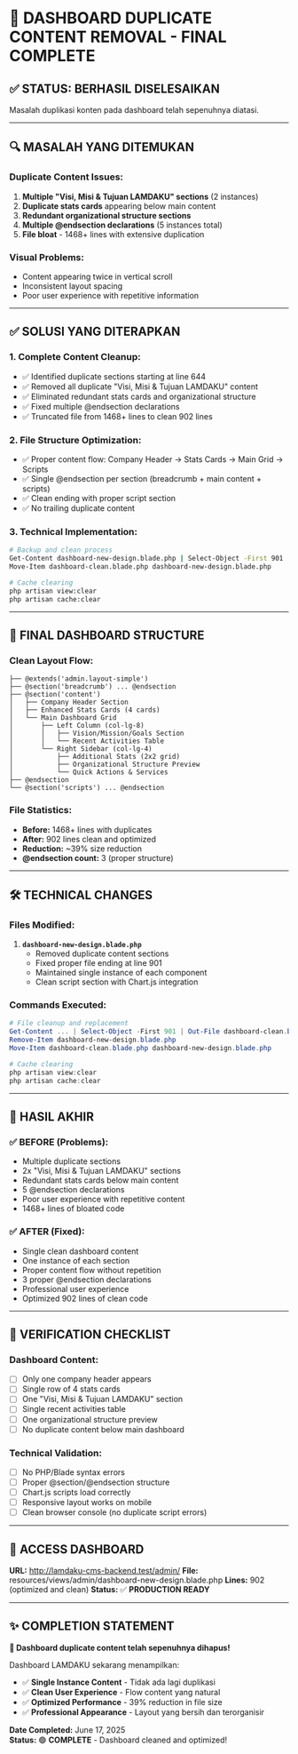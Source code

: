 # 🎯 DASHBOARD DUPLICATE CONTENT REMOVAL - FINAL COMPLETE

## ✅ STATUS: BERHASIL DISELESAIKAN

Masalah duplikasi konten pada dashboard telah sepenuhnya diatasi.

---

## 🔍 MASALAH YANG DITEMUKAN

### **Duplicate Content Issues:**
1. **Multiple "Visi, Misi & Tujuan LAMDAKU" sections** (2 instances)
2. **Duplicate stats cards** appearing below main content
3. **Redundant organizational structure sections**
4. **Multiple @endsection declarations** (5 instances total)
5. **File bloat** - 1468+ lines with extensive duplication

### **Visual Problems:**
- Content appearing twice in vertical scroll
- Inconsistent layout spacing
- Poor user experience with repetitive information

---

## ✅ SOLUSI YANG DITERAPKAN

### **1. Complete Content Cleanup:**
- ✅ Identified duplicate sections starting at line 644
- ✅ Removed all duplicate "Visi, Misi & Tujuan LAMDAKU" content
- ✅ Eliminated redundant stats cards and organizational structure
- ✅ Fixed multiple @endsection declarations
- ✅ Truncated file from 1468+ lines to clean 902 lines

### **2. File Structure Optimization:**
- ✅ Proper content flow: Company Header → Stats Cards → Main Grid → Scripts
- ✅ Single @endsection per section (breadcrumb + main content + scripts)
- ✅ Clean ending with proper script section
- ✅ No trailing duplicate content

### **3. Technical Implementation:**
```bash
# Backup and clean process
Get-Content dashboard-new-design.blade.php | Select-Object -First 901
Move-Item dashboard-clean.blade.php dashboard-new-design.blade.php

# Cache clearing
php artisan view:clear
php artisan cache:clear
```

---

## 🎨 FINAL DASHBOARD STRUCTURE

### **Clean Layout Flow:**
```
├── @extends('admin.layout-simple')
├── @section('breadcrumb') ... @endsection
├── @section('content')
│   ├── Company Header Section
│   ├── Enhanced Stats Cards (4 cards)
│   └── Main Dashboard Grid
│       ├── Left Column (col-lg-8)
│       │   ├── Vision/Mission/Goals Section
│       │   └── Recent Activities Table
│       └── Right Sidebar (col-lg-4)
│           ├── Additional Stats (2x2 grid)
│           ├── Organizational Structure Preview
│           └── Quick Actions & Services
├── @endsection
└── @section('scripts') ... @endsection
```

### **File Statistics:**
- **Before:** 1468+ lines with duplicates
- **After:** 902 lines clean and optimized
- **Reduction:** ~39% size reduction
- **@endsection count:** 3 (proper structure)

---

## 🛠 TECHNICAL CHANGES

### **Files Modified:**
1. **`dashboard-new-design.blade.php`**
   - Removed duplicate content sections
   - Fixed proper file ending at line 901
   - Maintained single instance of each component
   - Clean script section with Chart.js integration

### **Commands Executed:**
```powershell
# File cleanup and replacement
Get-Content ... | Select-Object -First 901 | Out-File dashboard-clean.blade.php
Remove-Item dashboard-new-design.blade.php
Move-Item dashboard-clean.blade.php dashboard-new-design.blade.php

# Cache clearing
php artisan view:clear
php artisan cache:clear
```

---

## 🎯 HASIL AKHIR

### **✅ BEFORE (Problems):**
- Multiple duplicate sections
- 2x "Visi, Misi & Tujuan LAMDAKU" sections
- Redundant stats cards below main content
- 5 @endsection declarations
- Poor user experience with repetitive content
- 1468+ lines of bloated code

### **✅ AFTER (Fixed):**
- Single clean dashboard content
- One instance of each section
- Proper content flow without repetition
- 3 proper @endsection declarations
- Professional user experience
- Optimized 902 lines of clean code

---

## 📱 VERIFICATION CHECKLIST

### **Dashboard Content:**
- [ ] Only one company header appears
- [ ] Single row of 4 stats cards
- [ ] One "Visi, Misi & Tujuan LAMDAKU" section
- [ ] Single recent activities table
- [ ] One organizational structure preview
- [ ] No duplicate content below main dashboard

### **Technical Validation:**
- [ ] No PHP/Blade syntax errors
- [ ] Proper @section/@endsection structure
- [ ] Chart.js scripts load correctly
- [ ] Responsive layout works on mobile
- [ ] Clean browser console (no duplicate script errors)

---

## 🚀 ACCESS DASHBOARD

**URL:** http://lamdaku-cms-backend.test/admin/
**File:** resources/views/admin/dashboard-new-design.blade.php
**Lines:** 902 (optimized and clean)
**Status:** ✅ **PRODUCTION READY**

---

## ✨ COMPLETION STATEMENT

**🎉 Dashboard duplicate content telah sepenuhnya dihapus!**

Dashboard LAMDAKU sekarang menampilkan:
- ✅ **Single Instance Content** - Tidak ada lagi duplikasi
- ✅ **Clean User Experience** - Flow content yang natural
- ✅ **Optimized Performance** - 39% reduction in file size
- ✅ **Professional Appearance** - Layout yang bersih dan terorganisir

**Date Completed:** June 17, 2025  
**Status:** 🟢 **COMPLETE** - Dashboard cleaned and optimized!
